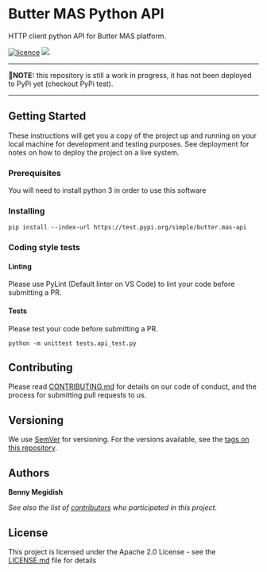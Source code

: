 # Butter MAS Python API
HTTP client python API for Butter MAS platform.

[![licence](https://img.shields.io/github/license/bennymeg/Butter.MAS.PythonAPI.svg)](https://github.com/bennymeg/Butter.MAS.PythonAPI/blob/master/LICENSE)
[![](https://img.shields.io/pypi/v/butter.mas-api.svg)](https://pypi.org/project/butter.mas-api/)

___
🚧**NOTE:** this repository is still a work in progress, it has not been deployed to PyPi yet (checkout PyPi test).
___

## Getting Started

These instructions will get you a copy of the project up and running on your local machine for development and testing purposes. See deployment for notes on how to deploy the project on a live system.

### Prerequisites

You will need to install python 3 in order to use this software

### Installing

```
pip install --index-url https://test.pypi.org/simple/butter.mas-api
```
<!-- NOTE: the PyPi module name is _different_ then the repository name -->

### Coding style tests

#### Linting

Please use PyLint (Default linter on VS Code) to lint your code before submitting a PR.

#### Tests

Please test your code before submitting a PR.
```
python -m unittest tests.api_test.py
```

## Contributing

Please read [CONTRIBUTING.md](https://github.com/bennymeg/Butter.MAS.PythonAPI/blob/master/CONTRIBUTING.md) for details on our code of conduct, and the process for submitting pull requests to us.

## Versioning

We use [SemVer](http://semver.org/) for versioning. For the versions available, see the [tags on this repository](https://github.com/bennymeg/Butter.MAS.PythonAPI/tags). 

## Authors

**Benny Megidish**

_See also the list of [contributors](https://github.com/bennymeg/Butter.MAS.PythonAPI/contributors) who participated in this project._

## License

This project is licensed under the Apache 2.0 License - see the [LICENSE.md](https://github.com/bennymeg/Butter.MAS.PythonAPI/blob/master/LICENSE) file for details
